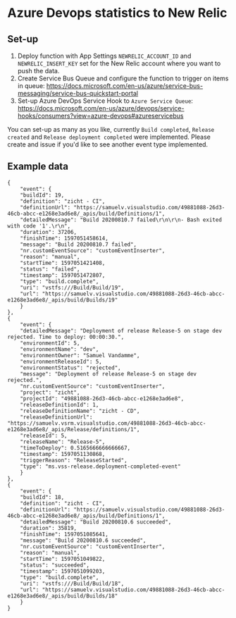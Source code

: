 # Azure Devops statistics to New Relic

## Set-up

1) Deploy function with App Settings `NEWRELIC_ACCOUNT_ID` and `NEWRELIC_INSERT_KEY` set for the New Relic account where you want to push the data.
2) Create Service Bus Queue and configure the function to trigger on items in queue: https://docs.microsoft.com/en-us/azure/service-bus-messaging/service-bus-quickstart-portal
3) Set-up Azure DevOps Service Hook to `Azure Service Queue`: https://docs.microsoft.com/en-us/azure/devops/service-hooks/consumers?view=azure-devops#azureservicebus

You can set-up as many as you like, currently `Build completed`, `Release created` and `Release deployment completed` were implemented. Please create and issue if you'd like to see another event type implemented.


## Example data

```
{
    "event": {
    "buildId": 19,
    "definition": "zicht - CI",
    "definitionUrl": "https://samuelv.visualstudio.com/49881088-26d3-46cb-abcc-e1268e3ad6e8/_apis/build/Definitions/1",
    "detailedMessage": "Build 20200810.7 failed\r\n\r\n- Bash exited with code '1'.\r\n",
    "duration": 37206,
    "finishTime": 1597051458614,
    "message": "Build 20200810.7 failed",
    "nr.customEventSource": "customEventInserter",
    "reason": "manual",
    "startTime": 1597051421408,
    "status": "failed",
    "timestamp": 1597051472807,
    "type": "build.complete",
    "uri": "vstfs:///Build/Build/19",
    "url": "https://samuelv.visualstudio.com/49881088-26d3-46cb-abcc-e1268e3ad6e8/_apis/build/Builds/19"
    }
},
{
    "event": {
    "detailedMessage": "Deployment of release Release-5 on stage dev rejected. Time to deploy: 00:00:30.",
    "environmentId": 5,
    "environmentName": "dev",
    "environmentOwner": "Samuel Vandamme",
    "environmentReleaseId": 5,
    "environmentStatus": "rejected",
    "message": "Deployment of release Release-5 on stage dev rejected.",
    "nr.customEventSource": "customEventInserter",
    "project": "zicht",
    "projectId": "49881088-26d3-46cb-abcc-e1268e3ad6e8",
    "releaseDefinitionId": 1,
    "releaseDefinitionName": "zicht - CD",
    "releaseDefinitionUrl": "https://samuelv.vsrm.visualstudio.com/49881088-26d3-46cb-abcc-e1268e3ad6e8/_apis/Release/definitions/1",
    "releaseId": 5,
    "releaseName": "Release-5",
    "timeToDeploy": 0.5165666666666667,
    "timestamp": 1597051130868,
    "triggerReason": "ReleaseStarted",
    "type": "ms.vss-release.deployment-completed-event"
    }
},
{
    "event": {
    "buildId": 18,
    "definition": "zicht - CI",
    "definitionUrl": "https://samuelv.visualstudio.com/49881088-26d3-46cb-abcc-e1268e3ad6e8/_apis/build/Definitions/1",
    "detailedMessage": "Build 20200810.6 succeeded",
    "duration": 35819,
    "finishTime": 1597051085641,
    "message": "Build 20200810.6 succeeded",
    "nr.customEventSource": "customEventInserter",
    "reason": "manual",
    "startTime": 1597051049822,
    "status": "succeeded",
    "timestamp": 1597051099203,
    "type": "build.complete",
    "uri": "vstfs:///Build/Build/18",
    "url": "https://samuelv.visualstudio.com/49881088-26d3-46cb-abcc-e1268e3ad6e8/_apis/build/Builds/18"
    }
}
```
